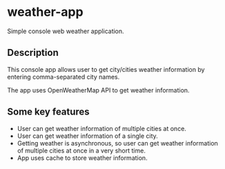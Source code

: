 # weather-app
Simple console web weather application.

## Description
This console app allows user to get city/cities weather information by entering comma-separated city names.

The app uses OpenWeatherMap API to get weather information.

## Some key features
- User can get weather information of multiple cities at once.
- User can get weather information of a single city.
- Getting weather is asynchronous, so user can get weather information of multiple cities at once in a very short time.
- App uses cache to store weather information.